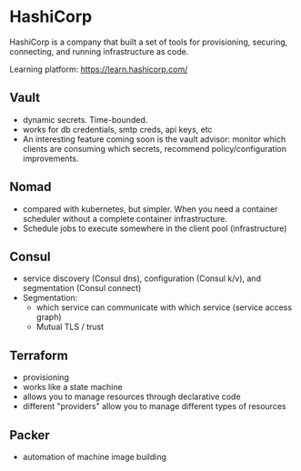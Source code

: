 # HashiCorp
HashiCorp is a company that built a set of tools for provisioning, securing,
connecting, and running infrastructure as code.

Learning platform: https://learn.hashicorp.com/

## Vault
- dynamic secrets. Time-bounded.
- works for db credentials, smtp creds, api keys, etc
- An interesting feature coming soon is the vault advisor: monitor which
  clients are consuming which secrets, recommend policy/configuration
  improvements.

## Nomad
- compared with kubernetes, but simpler. When you need a container scheduler
  without a complete container infrastructure.
- Schedule jobs to execute somewhere in the client pool (infrastructure)

## Consul
- service discovery (Consul dns), configuration (Consul k/v), and segmentation (Consul connect)
- Segmentation:
  * which service can communicate with which service (service access graph)
  * Mutual TLS / trust

## Terraform
- provisioning
- works like a state machine
- allows you to manage resources through declarative code
- different "providers" allow you to manage different types of resources

## Packer
- automation of machine image building
